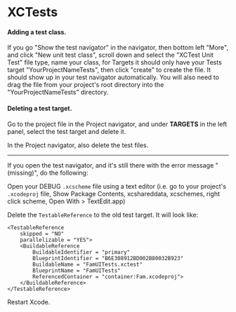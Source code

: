 # XCTests

#### Adding a test class.

If you go "Show the test navigator" in the navigator, then bottom left "More", and click "New unit test class", scroll down and select the "XCTest Unit Test" file type, name your class, for Targets it should only have your Tests target "YourProjectNameTests", then click "create" to create the file. It should show up in your test navigator automatically. You will also need to drag the file from your project's root directory into the "YourProjectNameTests" directory.

#### Deleting a test target.

Go to the project file in the Project navigator, and under **TARGETS** in the left panel, select the test target and delete it.

In the Project navigator, also delete the test files.

---

If you open the test navigator, and it's still there with the error message "(missing)", do the following:

Open your DEBUG `.xcscheme` file using a text editor (i.e. go to your project's `.xcodeproj` file, Show Package Contents, xcshareddata, xcschemes, right click scheme, Open With > TextEdit.app)

Delete the `TestableReference` to the old test target. It will look like:

```
<TestableReference
    skipped = "NO"
    parallelizable = "YES">
    <BuildableReference
        BuildableIdentifier = "primary"
        BlueprintIdentifier = "B6E308912BD002B80032B923"
        BuildableName = "FamUITests.xctest"
        BlueprintName = "FamUITests"
        ReferencedContainer = "container:Fam.xcodeproj">
    </BuildableReference>
</TestableReference>
```

Restart Xcode.